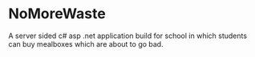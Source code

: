 # NoMoreWaste
A server sided c# asp .net application build for school in which students can buy mealboxes which are about to go bad.
